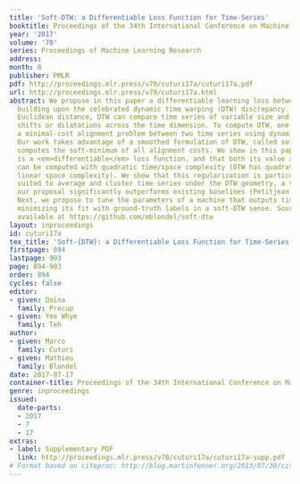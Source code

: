 ```yaml
---
title: 'Soft-DTW: a Differentiable Loss Function for Time-Series'
booktitle: Proceedings of the 34th International Conference on Machine Learning
year: '2017'
volume: '70'
series: Proceedings of Machine Learning Research
address: 
month: 0
publisher: PMLR
pdf: http://proceedings.mlr.press/v70/cuturi17a/cuturi17a.pdf
url: http://proceedings.mlr.press/v70/cuturi17a.html
abstract: We propose in this paper a differentiable learning loss between time series,
  building upon the celebrated dynamic time warping (DTW) discrepancy. Unlike the
  Euclidean distance, DTW can compare time series of variable size and is robust to
  shifts or dilatations across the time dimension. To compute DTW, one typically solves
  a minimal-cost alignment problem between two time series using dynamic programming.
  Our work takes advantage of a smoothed formulation of DTW, called soft-DTW, that
  computes the soft-minimum of all alignment costs. We show in this paper that soft-DTW
  is a <em>differentiable</em> loss function, and that both its value and gradient
  can be computed with quadratic time/space complexity (DTW has quadratic time but
  linear space complexity). We show that this regularization is particularly well
  suited to average and cluster time series under the DTW geometry, a task for which
  our proposal significantly outperforms existing baselines (Petitjean et al., 2011).
  Next, we propose to tune the parameters of a machine that outputs time series by
  minimizing its fit with ground-truth labels in a soft-DTW sense. Source code is
  available at https://github.com/mblondel/soft-dtw
layout: inproceedings
id: cuturi17a
tex_title: 'Soft-{DTW}: a Differentiable Loss Function for Time-Series'
firstpage: 894
lastpage: 903
page: 894-903
order: 894
cycles: false
editor:
- given: Doina
  family: Precup
- given: Yee Whye
  family: Teh
author:
- given: Marco
  family: Cuturi
- given: Mathieu
  family: Blondel
date: 2017-07-17
container-title: Proceedings of the 34th International Conference on Machine Learning
genre: inproceedings
issued:
  date-parts:
  - 2017
  - 7
  - 17
extras:
- label: Supplementary PDF
  link: http://proceedings.mlr.press/v70/cuturi17a/cuturi17a-supp.pdf
# Format based on citeproc: http://blog.martinfenner.org/2013/07/30/citeproc-yaml-for-bibliographies/
---
```

